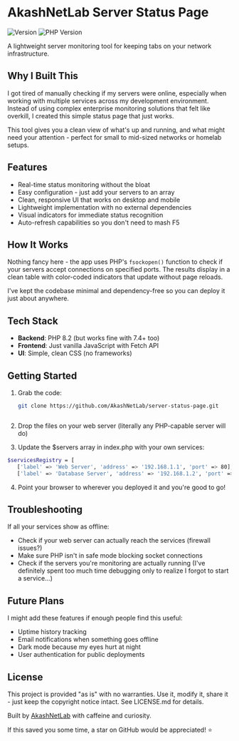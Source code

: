 # AkashNetLab Server Status Page

![Version](https://img.shields.io/badge/version-1.0-blue)
![PHP Version](https://img.shields.io/badge/php-8.2%2B-purple)

A lightweight server monitoring tool for keeping tabs on your network infrastructure.

## Why I Built This

I got tired of manually checking if my servers were online, especially when working with multiple services across my development environment. Instead of using complex enterprise monitoring solutions that felt like overkill, I created this simple status page that just works.

This tool gives you a clean view of what's up and running, and what might need your attention - perfect for small to mid-sized networks or homelab setups.

## Features

- Real-time status monitoring without the bloat
- Easy configuration - just add your servers to an array
- Clean, responsive UI that works on desktop and mobile
- Lightweight implementation with no external dependencies
- Visual indicators for immediate status recognition
- Auto-refresh capabilities so you don't need to mash F5

## How It Works

Nothing fancy here - the app uses PHP's `fsockopen()` function to check if your servers accept connections on specified ports. The results display in a clean table with color-coded indicators that update without page reloads.

I've kept the codebase minimal and dependency-free so you can deploy it just about anywhere.

## Tech Stack

- **Backend**: PHP 8.2 (but works fine with 7.4+ too)
- **Frontend**: Just vanilla JavaScript with Fetch API
- **UI**: Simple, clean CSS (no frameworks)

## Getting Started

1. Grab the code:
   ```bash
   git clone https://github.com/AkashNetLab/server-status-page.git



2. Drop the files on your web server (literally any PHP-capable server will do)

3. Update the $servers array in index.php with your own services:

 ```bash
$servicesRegistry = [
    ['label' => 'Web Server', 'address' => '192.168.1.1', 'port' => 80],
    ['label' => 'Database Server', 'address' => '192.168.1.2', 'port' => 3306],
```

4. Point your browser to wherever you deployed it and you're good to go!


## Troubleshooting

If all your services show as offline:

- Check if your web server can actually reach the services (firewall issues?)
- Make sure PHP isn't in safe mode blocking socket connections
- Check if the servers you're monitoring are actually running (I've definitely spent too much time debugging only to realize I forgot to start a service...)


## Future Plans

I might add these features if enough people find this useful:

- Uptime history tracking
- Email notifications when something goes offline
- Dark mode because my eyes hurt at night
- User authentication for public deployments


## License

This project is provided "as is" with no warranties. Use it, modify it, share it - just keep the copyright notice intact. See LICENSE.md for details.


Built by [AkashNetLab](https://github.com/AkashNetLab) with caffeine and curiosity.

If this saved you some time, a star on GitHub would be appreciated! ⭐

